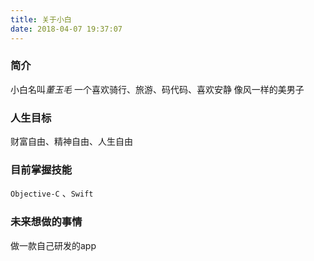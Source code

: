 ```yaml
---
title: 关于小白
date: 2018-04-07 19:37:07
---
```


### 简介
小白名叫*董玉毛*  一个喜欢骑行、旅游、码代码、喜欢安静 像风一样的美男子
### 人生目标
财富自由、精神自由、人生自由
### 目前掌握技能
`Objective-C` 、`Swift`
### 未来想做的事情
做一款自己研发的app

